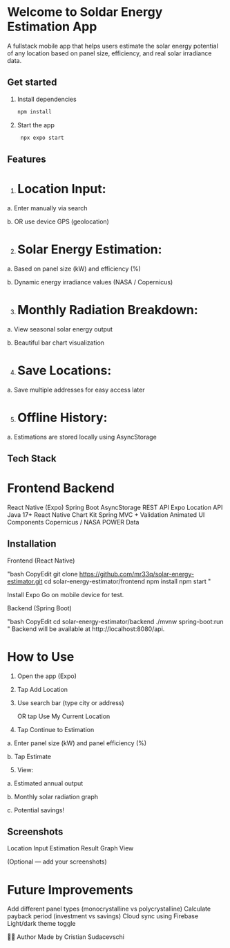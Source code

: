 
# Welcome to Soldar Energy Estimation App

A fullstack mobile app that helps users estimate the solar energy potential of any location based on panel size, efficiency, and real solar irradiance data.

## Get started

1. Install dependencies

   ```bash
   npm install
   ```

2. Start the app

   ```bash
    npx expo start
   ```

## Features

 1. # Location Input:
  a. Enter manually via search

  b. OR use device GPS (geolocation)

 2. # Solar Energy Estimation:

  a. Based on panel size (kW) and efficiency (%)

  b. Dynamic energy irradiance values (NASA / Copernicus)

 3. # Monthly Radiation Breakdown:

  a. View seasonal solar energy output

  b. Beautiful bar chart visualization

 4. # Save Locations:

  a. Save multiple addresses for easy access later

 5. # Offline History:

  a. Estimations are stored locally using AsyncStorage


## Tech Stack

   # Frontend	                                     Backend
  React Native (Expo)	                           Spring Boot
  AsyncStorage	                                  REST API
  Expo Location                                  API	Java 17+
  React Native Chart Kit                  	Spring MVC + Validation
  Animated UI Components	                  Copernicus / NASA POWER Data


## Installation

Frontend (React Native)

"bash
CopyEdit
git clone https://github.com/mr33q/solar-energy-estimator.git
cd solar-energy-estimator/frontend
npm install
npm start
"


Install Expo Go on mobile device for test.



Backend (Spring Boot)

"bash
CopyEdit
cd solar-energy-estimator/backend
./mvnw spring-boot:run
"
Backend will be available at http://localhost:8080/api.



# How to Use

1. Open the app (Expo)

2. Tap Add Location

3. Use search bar (type city or address)

   OR tap Use My Current Location


4. Tap Continue to Estimation

  a. Enter panel size (kW) and panel efficiency (%)

  b. Tap Estimate


5. View:

  a. Estimated annual output

  b. Monthly solar radiation graph

  c. Potential savings!

## Screenshots


Location Input	Estimation Result	Graph View

(Optional — add your screenshots)



# Future Improvements 


Add different panel types (monocrystalline vs polycrystalline)
Calculate payback period (investment vs savings)
Cloud sync using Firebase
Light/dark theme toggle

👨‍💻 Author
Made by Cristian Sudacevschi
